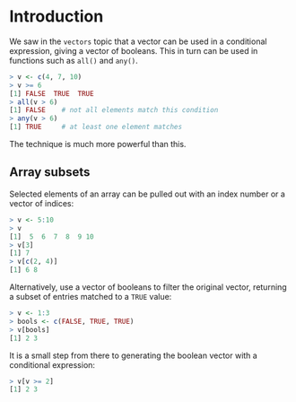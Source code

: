 # Introduction

We saw in the `vectors` topic that a vector can be used in a conditional expression, giving a vector of booleans. This in turn can be used in functions such as `all()` and `any()`.

```R
> v <- c(4, 7, 10)
> v >= 6
[1] FALSE  TRUE  TRUE
> all(v > 6)
[1] FALSE    # not all elements match this condition
> any(v > 6)
[1] TRUE     # at least one element matches
```

The technique is much more powerful than this.

## Array subsets

Selected elements of an array can be pulled out with an index number or a vector of indices:

```R
> v <- 5:10
> v
[1]  5  6  7  8  9 10
> v[3] 
[1] 7
> v[c(2, 4)]
[1] 6 8
```

Alternatively, use a vector of booleans to filter the original vector, returning a subset of entries matched to a `TRUE` value:

```R
> v <- 1:3
> bools <- c(FALSE, TRUE, TRUE)
> v[bools]
[1] 2 3
```

It is a small step from there to generating the boolean vector with a conditional expression:

```R
> v[v >= 2]
[1] 2 3
```
